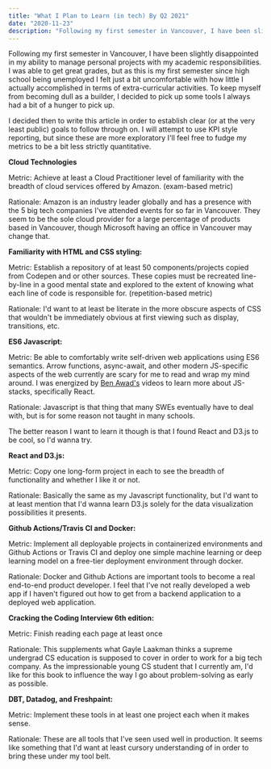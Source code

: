 ```yaml
---
title: "What I Plan to Learn (in tech) By Q2 2021"
date: "2020-11-23"
description: "Following my first semester in Vancouver, I have been slightly disappointed in my ability to manage personal projects with my academic responsibilities. I was able to get great grades, but as this is my first semester since high school being unemployed I felt just a bit uncomfortable with how little I actually accomplished in terms of extra-curricular activities. To keep myself from becoming dull as a builder, I decided to pick up some tools I always had a bit of a hunger to pick up."
---
```


Following my first semester in Vancouver, I have been slightly disappointed in my ability to manage personal projects with my academic responsibilities. I was able to get great grades, but as this is my first semester since high school being unemployed I felt just a bit uncomfortable with how little I actually accomplished in terms of extra-curricular activities. To keep myself from becoming dull as a builder, I decided to pick up some tools I always had a bit of a hunger to pick up.

I decided then to write this article in order to establish clear (or at the very least public) goals to follow through on. I will attempt to use KPI style reporting, but since these are more exploratory I'll feel free to fudge my metrics to be a bit less strictly quantitative. 

**Cloud Technologies**

Metric: Achieve at least a Cloud Practitioner level of familiarity with the breadth of cloud services offered by Amazon. (exam-based metric)

Rationale: Amazon is an industry leader globally and has a presence with the 5 big tech companies I've attended events for so far in Vancouver. They seem to be the sole cloud provider for a large percentage of products based in Vancouver, though Microsoft having an office in Vancouver may change that. 

**Familiarity with HTML and CSS styling:**

Metric: Establish a repository of at least 50 components/projects copied from Codepen and or other sources. These copies must be recreated line-by-line in a good mental state and explored to the extent of knowing what each line of code is responsible for. (repetition-based metric)

Rationale: I'd want to at least be literate in the more obscure aspects of CSS that wouldn't be immediately obvious at first viewing such as display, transitions, etc.

**ES6 Javascript:**

Metric:  Be able to comfortably write self-driven web applications using ES6 semantics. Arrow functions, async-await, and other modern JS-specific aspects of the web currently are scary for me to read and wrap my mind around. I was energized by [Ben Awad's](https://www.youtube.com/user/99baddawg) videos to learn more about JS-stacks, specifically React.

Rationale: Javascript is that thing that many SWEs eventually have to deal with, but is for some reason not taught in many schools. 

The better reason I want to learn it though is that I found React and D3.js to be cool, so I'd wanna try.

**React and D3.js:**

Metric: Copy one long-form project in each to see the breadth of functionality and whether I like it or not.

Rationale: Basically the same as my Javascript functionality, but I'd want to at least mention that I'd wanna learn D3.js solely for the data visualization possibilities it presents.

**Github Actions/Travis CI and Docker:**

Metric: Implement all deployable projects in containerized environments and Github Actions or Travis CI and deploy one simple machine learning or deep learning model on a free-tier deployment environment through docker.

Rationale: Docker and Github Actions are important tools to become a real end-to-end product developer. I feel that I've not really developed a web app if I haven't figured out how to get from a backend application to a deployed web application. 

**Cracking the Coding Interview 6th edition:**

Metric: Finish reading each page at least once

Rationale: This supplements what Gayle Laakman thinks a supreme undergrad CS education is supposed to cover in order to work for a big tech company. As the impressionable young CS student that I currently am, I'd like for this book to influence the way I go about problem-solving as early as possible.

**DBT, Datadog, and Freshpaint:**

Metric: Implement these tools in at least one project each when it makes sense.

Rationale: These are all tools that I've seen used well in production. It seems like something that I'd want at least cursory understanding of in order to bring these under my tool belt.